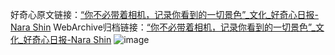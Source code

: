 好奇心原文链接：[“你不必带着相机，记录你看到的一切景色”_文化_好奇心日报-Nara Shin](https://www.qdaily.com/articles/8653.html)
WebArchive归档链接：[“你不必带着相机，记录你看到的一切景色”_文化_好奇心日报-Nara Shin](http://web.archive.org/web/20190623153305/https://www.qdaily.com/articles/8653.html)
![image](http://ww3.sinaimg.cn/large/007d5XDpgy1g3vdn0op4yj30u07tdx6p)